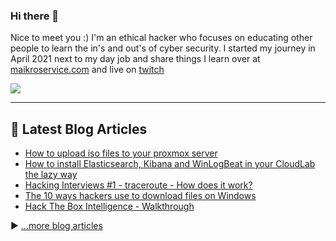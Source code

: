 ### Hi there 👋


Nice to meet you :) 
I'm an ethical hacker who focuses on educating other people to learn the in's and out's of cyber security. 
I started my journey in April 2021 next to my day job and share things I learn over at [maikroservice.com](https://maikroservice.com) and live on [twitch](https://twitch.tv/maikroservice)

![](https://komarev.com/ghpvc/?username=maikroservice&color=brightgreen)

---
## 📘 Latest Blog Articles

<!-- BLOG-POST-LIST:START -->
- [How to upload iso files to your proxmox server](https://maikroservice.com/how-to-upload-iso-files-to-your-proxmox-server)
- [How to install Elasticsearch, Kibana and WinLogBeat in your CloudLab the lazy way](https://maikroservice.com/how-to-install-elasticsearch-kibana-and-winlogbeat-in-your-cloudlab-the-lazy-way)
- [Hacking Interviews #1 - traceroute - How does it work?](https://maikroservice.com/traceroute-how-does-it-work)
- [The 10 ways hackers use to download files on Windows](https://maikroservice.com/the-10-ways-hackers-use-to-download-files-on-windows)
- [Hack The Box Intelligence - Walkthrough](https://maikroservice.com/hack-the-box-intelligence-walkthrough)
<!-- BLOG-POST-LIST:END -->

▶ [...more blog articles](https://maikroservice.com)

<!--
**maikroservice/maikroservice** is a ✨ _special_ ✨ repository because its `README.md` (this file) appears on your GitHub profile.

Here are some ideas to get you started:

- 🔭 I’m currently working on portfolio projects to 
- 🌱 I’m currently learning ...
- 👯 I’m looking to collaborate on ...
- 🤔 I’m looking for help with ...
- 💬 Ask me about ...
- 📫 How to reach me: ...
- 😄 Pronouns: ...
- ⚡ Fun fact: ...
-->

